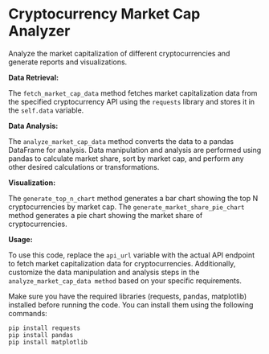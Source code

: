 # Cryptocurrency Market Cap Analyzer

Analyze the market capitalization of different cryptocurrencies and generate reports and visualizations.

__Data Retrieval:__

The ```fetch_market_cap_data``` method fetches market capitalization data from the specified cryptocurrency API using the ```requests``` library and stores it in the ```self.data``` variable.

__Data Analysis:__

The ```analyze_market_cap_data``` method converts the data to a pandas DataFrame for analysis.
Data manipulation and analysis are performed using pandas to calculate market share, sort by market cap, and perform any other desired calculations or transformations.

__Visualization:__

The ```generate_top_n_chart``` method generates a bar chart showing the top N cryptocurrencies by market cap.
The ```generate_market_share_pie_chart``` method generates a pie chart showing the market share of cryptocurrencies.

__Usage:__

To use this code, replace the ```api_url``` variable with the actual API endpoint to fetch market capitalization data for cryptocurrencies. Additionally, customize the data manipulation and analysis steps in the ```analyze_market_cap_data method``` based on your specific requirements.

Make sure you have the required libraries (requests, pandas, matplotlib) installed before running the code. You can install them using the following commands:
```
pip install requests
pip install pandas
pip install matplotlib
```
